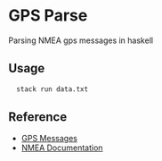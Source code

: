 # GPS Parse

Parsing NMEA gps messages in haskell

## Usage

``` bash
  stack run data.txt
```

## Reference

- [GPS Messages](https://github.com/esutton/gps-nmea-log-files)
- [NMEA Documentation](https://www.sparkfun.com/datasheets/GPS/NMEA%20Reference%20Manual-Rev2.1-Dec07.pdf)
